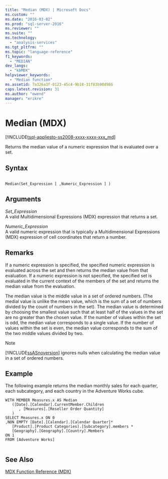 ```yaml
---
title: "Median (MDX) | Microsoft Docs"
ms.custom: ""
ms.date: "2016-03-02"
ms.prod: "sql-server-2016"
ms.reviewer: ""
ms.suite: ""
ms.technology: 
  - "analysis-services"
ms.tgt_pltfrm: ""
ms.topic: "language-reference"
f1_keywords: 
  - "MEDIAN"
dev_langs: 
  - "kbMDX"
helpviewer_keywords: 
  - "Median function"
ms.assetid: 7a326a3f-0123-45c4-9b18-31f83b90d986
caps.latest.revision: 31
ms.author: "owend"
manager: "erikre"
---
```

# Median (MDX)
[!INCLUDE[tsql-appliesto-ss2008-xxxx-xxxx-xxx_md](../database-engine/configure/windows/includes/tsql-appliesto-ss2008-xxxx-xxxx-xxx-md.md)]

  Returns the median value of a numeric expression that is evaluated over a set.  
  
## Syntax  
  
```  
  
Median(Set_Expression [ ,Numeric_Expression ] )  
```  
  
## Arguments  
 *Set_Expression*  
 A valid Multidimensional Expressions (MDX) expression that returns a set.  
  
 *Numeric_Expression*  
 A valid numeric expression that is typically a Multidimensional Expressions (MDX) expression of cell coordinates that return a number.  
  
## Remarks  
 If a numeric expression is specified, the specified numeric expression is evaluated across the set and then returns the median value from that evaluation. If a numeric expression is not specified, the specified set is evaluated in the current context of the members of the set and returns the median value from the evaluation.  
  
 The median value is the middle value in a set of ordered numbers. (The medial value is unlike the mean value, which is the sum of a set of numbers divided by the count of numbers in the set). The median value is determined by choosing the smallest value such that at least half of the values in the set are no greater than the chosen value. If the number of values within the set is odd, the median value corresponds to a single value. If the number of values within the set is even, the median value corresponds to the sum of the two middle values divided by two.  
  
> [!NOTE]  
>  [!INCLUDE[ssASnoversion](../analysis-services/includes/ssasnoversion-md.md)] ignores nulls when calculating the median value in a set of ordered numbers.  
  
## Example  
 The following example returns the median monthly sales for each quarter, each subcategory, and each country in the Adventure Works cube.  
  
```  
WITH MEMBER Measures.x AS Median   
   ([Date].[Calendar].CurrentMember.Children  
      , [Measures].[Reseller Order Quantity]  
   )  
SELECT Measures.x ON 0  
,NON EMPTY [Date].[Calendar].[Calendar Quarter]*   
   [Product].[Product Categories].[Subcategory].members *  
   [Geography].[Geography].[Country].Members  
ON 1  
FROM [Adventure Works]  
  
```  
  
## See Also  
 [MDX Function Reference &#40;MDX&#41;](../mdx/mdx-function-reference-mdx.md)  
  
  